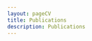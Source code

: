 ```yaml
---
layout: pageCV
title: Publications
description: Publications
---
```


<script src="https://bibbase.org/service/mendeley/21822643-f304-3983-9194-69f4c2fd8343/group/2f21703b-55a7-3bea-9257-2d1c2ef28431?jsonp=1"></script>


